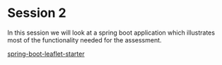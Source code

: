 # Session 2

In this session we will look at a spring boot application which illustrates most of the functionality needed for the assessment.

[spring-boot-leaflet-starter](../session2/spring-boot-leaflet-starter)